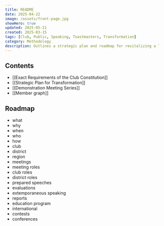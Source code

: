 ```yaml
---
title: README
date: 2025-04-22
image: /assets/front-page.jpg
showHero: true
updated: 2025-05-21
created: 2025-03-15
tags: [Club, Public, Speaking, Toastmasters, Transformation]
category: Methodology
description: Outlines a strategic plan and roadmap for revitalizing a Toastmasters club, detailing roles, meetings, speeches, evaluations, and international activities to enhance public speaking and leadership skills.
---
```


## Contents

- [[Exact Requirements of the Club Constitution]]
- [[Strategic Plan for Transformation]]
- [[Demonstration Meeting Series]]
- [[Member graph]]

## Roadmap

- what
- why
- when
- who
- how
- club
- district
- region
- meetings
- meeting roles
- club roles
- district roles
- prepared speeches
- evaluations
- extemporaneous speaking
- reports
- education program
- international
- contests
- conferences
